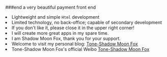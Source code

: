 ###end
a very beautiful payment front end
<li>Lightweight and simple <code>Html</code> development</li>
<li>Limited technology, no back-office; capable of secondary development</li>
<li>If you don't like it, please close it in the upper right corner!</li>
<li>I will create more great apps in my spare time.</li>
<li>I am Shadow Moon Fox, thank you for your support.</li>
<li>Welcome to visit my personal blog: <a href="https://www.1ziy.cn" arget="_blank">Tone-Shadow Moon Fox</a></li>
<li>Tone-Shadow Moon Fox's official Weibo <a href="https://weibo.com/chinazcwl"arget="_blank"> Tone-Shadow Moon Fox</a></li>
